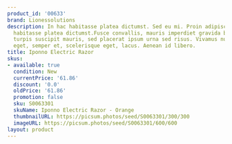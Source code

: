 ```yaml
---
product_id: '00633'
brand: Lionessolutions
description: In hac habitasse platea dictumst. Sed eu mi. Proin adipiscing. In hac
  habitasse platea dictumst.Fusce convallis, mauris imperdiet gravida bibendum, nisl
  turpis suscipit mauris, sed placerat ipsum urna sed risus. Vivamus nulla elit, vestibulum
  eget, semper et, scelerisque eget, lacus. Aenean id libero.
title: Iponno Electric Razor
skus:
- available: true
  condition: New
  currentPrice: '61.86'
  discount: '0.0'
  oldPrice: '61.86'
  promotion: false
  sku: S0063301
  skuName: Iponno Electric Razor - Orange
  thumbnailURL: https://picsum.photos/seed/S0063301/300/300
  imageURL: https://picsum.photos/seed/S0063301/600/600
layout: product
---
```

